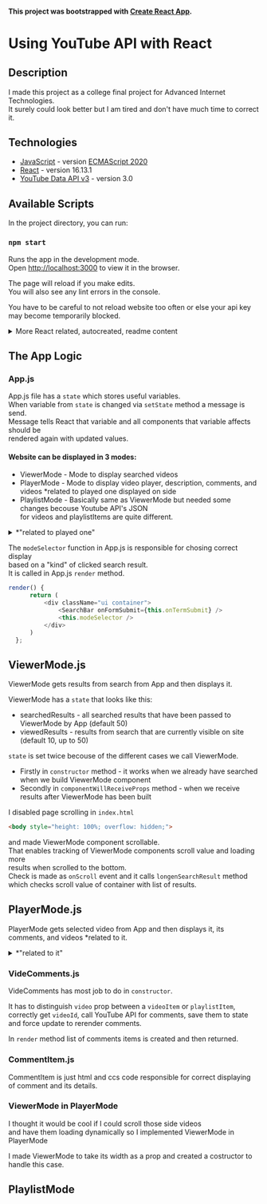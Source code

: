 #### This project was bootstrapped with [Create React App](https://github.com/facebook/create-react-app).

# Using YouTube API with React

## Description

  I made this project as a college final project for Advanced Internet Technologies.<br />
  It surely could look better but I am tired and don't have much time to correct it.
  
## Technologies
* [JavaScript](https://developer.mozilla.org/en-US/docs/Web/JavaScript) - version [ECMAScript 2020](https://tc39.es/ecma262/)
* [React](https://en.reactjs.org/docs/getting-started.html) - version 16.13.1
* [YouTube Data API v3](https://developers.google.com/youtube/v3/docs/?apix=true) - version 3.0

## Available Scripts

In the project directory, you can run:

### `npm start`

Runs the app in the development mode.<br />
Open [http://localhost:3000](http://localhost:3000) to view it in the browser.

The page will reload if you make edits.<br />
You will also see any lint errors in the console.

You have to be careful to not reload website too often or else your api key may become temporarily blocked.

<details>
  <summary>More React related, autocreated, readme content</summary> 
  
### `npm test`

Launches the test runner in the interactive watch mode.<br />
See the section about [running tests](https://facebook.github.io/create-react-app/docs/running-tests) for more information.

### `npm run build`

Builds the app for production to the `build` folder.<br />
It correctly bundles React in production mode and optimizes the build for the best performance.

The build is minified and the filenames include the hashes.<br />
Your app is ready to be deployed!

See the section about [deployment](https://facebook.github.io/create-react-app/docs/deployment) for more information.

### `npm run eject`

**Note: this is a one-way operation. Once you `eject`, you can’t go back!**

If you aren’t satisfied with the build tool and configuration choices, you can `eject` at any time. This command will remove the single build dependency from your project.

Instead, it will copy all the configuration files and the transitive dependencies (webpack, Babel, ESLint, etc) right into your project so you have full control over them. All of the commands except `eject` will still work, but they will point to the copied scripts so you can tweak them. At this point you’re on your own.

You don’t have to ever use `eject`. The curated feature set is suitable for small and middle deployments, and you shouldn’t feel obligated to use this feature. However we understand that this tool wouldn’t be useful if you couldn’t customize it when you are ready for it.

## Learn More

You can learn more in the [Create React App documentation](https://facebook.github.io/create-react-app/docs/getting-started).

To learn React, check out the [React documentation](https://reactjs.org/).

### Code Splitting

This section has moved here: https://facebook.github.io/create-react-app/docs/code-splitting

### Analyzing the Bundle Size

This section has moved here: https://facebook.github.io/create-react-app/docs/analyzing-the-bundle-size

### Making a Progressive Web App

This section has moved here: https://facebook.github.io/create-react-app/docs/making-a-progressive-web-app

### Advanced Configuration

This section has moved here: https://facebook.github.io/create-react-app/docs/advanced-configuration

### Deployment

This section has moved here: https://facebook.github.io/create-react-app/docs/deployment

### `npm run build` fails to minify

This section has moved here: https://facebook.github.io/create-react-app/docs/troubleshooting#npm-run-build-fails-to-minify
</details>

## The App Logic

### App.js

App.js file has a `state` which stores useful variables.<br />
When variable from `state` is changed via `setState` method a message is send.<br />
Message tells React that variable and all components that variable affects should be <br />
rendered again with updated values. <br />

#### Website can be displayed in 3 modes: 
* ViewerMode    - Mode to display searched videos
* PlayerMode    - Mode to display video player, description, comments, and videos \*related to played one displayed on side
* PlaylistMode  - Basically same as ViewerMode but needed some changes becouse Youtube API's JSON <br />
                  for videos and playlistItems are quite different.
<details>
  <summary> *"related to played one" </summary>
  
  Videos on side in PlayerMode are not related to played one<br />
  but are search results from ViewerMode. I didn't have time to make that work :(
  
  </details>
  
  The `modeSelector` function in App.js is responsible for chosing correct display<br />
  based on a \"kind\" of clicked search result.<br />
  It is called in App.js `render` method.
  
  ```js
  render() {
        return (
            <div className="ui container">
                <SearchBar onFormSubmit={this.onTermSubmit} />
                <this.modeSelector />
            </div>
        )
    };
  ```
  
## ViewerMode.js
ViewerMode gets results from search from App and then displays it.

ViewerMode has a `state` that looks like this:
* searchedResults - all searched results that have been passed to ViewerMode by App (default 50)
* viewedResults - results from search that are currently visible on site (default 10, up to 50)

`state` is set twice becouse of the different cases we call ViewerMode.
* Firstly in `constructor` method - it works when we already have searched when we build ViewerMode component
* Secondly in `componentWillReceiveProps` method - when we receive results after ViewerMode has been built

I disabled page scrolling in `index.html`

```html
<body style="height: 100%; overflow: hidden;">
 ```
 
and made ViewerMode component scrollable.<br />
That enables tracking of ViewerMode components scroll value and loading more<br />
results when scrolled to the bottom.<br />
Check is made as `onScroll` event and it calls `longenSearchResult` method <br />
which checks scroll value of container with list of results.

## PlayerMode.js
PlayerMode gets selected video from App and then displays it, its comments, and videos \*related to it.

<details>
  <summary> *"related to it" </summary>
  
  Videos on side  are not related to played one but instead<br />
  are search results from ViewerMode. I didn't have time to make that work :(<br />
  tho i know how.
  
</details>

### VideComments.js
VideComments has most job to do in `constructor`.

It has to distinguish `video` prop between a `videoItem` or `playlistItem`, <br />
correctly get `videoId`, call YouTube API for comments, save them to state <br />
and force update to rerender comments.

In `render` method list of comments items is created and then returned.

### CommentItem.js
CommentItem is just html and ccs code responsible for correct displaying<br />
of comment and its details.

### ViewerMode in PlayerMode
I thought it would be cool if I could scroll those side videos<br />
and have them loading dynamically so I implemented ViewerMode in PlayerMode<br />

I made ViewerMode to take its width as a prop and created a costructor to handle this case.

## PlaylistMode
